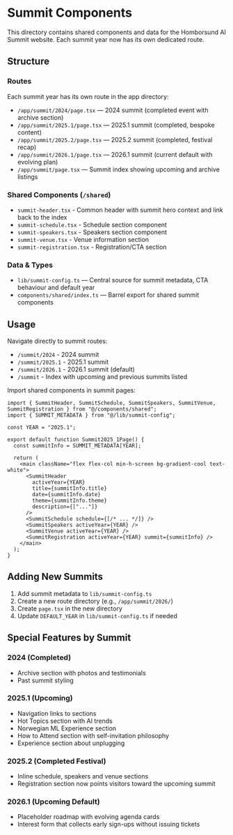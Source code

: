 # Summit Components

This directory contains shared components and data for the Homborsund AI Summit website. Each summit year now has its own dedicated route.

## Structure

### Routes
Each summit year has its own route in the app directory:
- `/app/summit/2024/page.tsx` — 2024 summit (completed event with archive section)
- `/app/summit/2025.1/page.tsx` — 2025.1 summit (completed, bespoke content)
- `/app/summit/2025.2/page.tsx` — 2025.2 summit (completed, festival recap)
- `/app/summit/2026.1/page.tsx` — 2026.1 summit (current default with evolving plan)
- `/app/summit/page.tsx` — Summit index showing upcoming and archive listings

### Shared Components (`/shared`)
- `summit-header.tsx` - Common header with summit hero context and link back to the index
- `summit-schedule.tsx` - Schedule section component
- `summit-speakers.tsx` - Speakers section component
- `summit-venue.tsx` - Venue information section
- `summit-registration.tsx` - Registration/CTA section

### Data & Types
- `lib/summit-config.ts` — Central source for summit metadata, CTA behaviour and default year
- `components/shared/index.ts` — Barrel export for shared summit components

## Usage

Navigate directly to summit routes:
- `/summit/2024` - 2024 summit
- `/summit/2025.1` - 2025.1 summit
- `/summit/2026.1` - 2026.1 summit (default)
- `/summit` - Index with upcoming and previous summits listed

Import shared components in summit pages:

```tsx
import { SummitHeader, SummitSchedule, SummitSpeakers, SummitVenue, SummitRegistration } from "@/components/shared";
import { SUMMIT_METADATA } from "@/lib/summit-config";

const YEAR = "2025.1";

export default function Summit2025_1Page() {
  const summitInfo = SUMMIT_METADATA[YEAR];
  
  return (
    <main className="flex flex-col min-h-screen bg-gradient-cool text-white">
      <SummitHeader 
        activeYear={YEAR} 
        title={summitInfo.title}
        date={summitInfo.date}
        theme={summitInfo.theme}
        description={["..."]}
      />
      <SummitSchedule schedule={[/* ... */]} />
      <SummitSpeakers activeYear={YEAR} />
      <SummitVenue activeYear={YEAR} />
      <SummitRegistration activeYear={YEAR} summit={summitInfo} />
    </main>
  );
}
```

## Adding New Summits

1. Add summit metadata to `lib/summit-config.ts`
2. Create a new route directory (e.g., `/app/summit/2026/`)
3. Create `page.tsx` in the new directory
4. Update `DEFAULT_YEAR` in `lib/summit-config.ts` if needed

## Special Features by Summit

### 2024 (Completed)
- Archive section with photos and testimonials
- Past summit styling

### 2025.1 (Upcoming)
- Navigation links to sections
- Hot Topics section with AI trends
- Norwegian ML Experience section
- How to Attend section with self-invitation philosophy
- Experience section about unplugging

### 2025.2 (Completed Festival)
- Inline schedule, speakers and venue sections
- Registration section now points visitors toward the upcoming summit

### 2026.1 (Upcoming Default)
- Placeholder roadmap with evolving agenda cards
- Interest form that collects early sign-ups without issuing tickets

